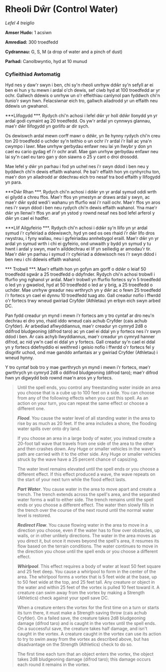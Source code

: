 # Rheoli Dŵr (Control Water)

*Lefel 4 treiglio*

**Amser Hudo:** 1 acsiwn

**Amrediad:** 300 troedfedd

**Cydrannau:** G, S, M (a drop of water and a pinch of dust)

**Parhad:** Canolbwyntio, hyd at 10  munud

### Cyfieithiad Awtomatig

Hyd nes y daw'r swyn i ben, chi sy'n rheoli unrhyw ddŵr sy'n sefyll ar ei ben ei hun y tu mewn i ardal o'ch dewis, sef ciwb hyd at 100 troedfedd ar yr ochr. Gallwch ddewis o unrhyw un o'r effeithiau canlynol pan fyddwch chi'n llunio'r swyn hwn. Felacsiwnar eich tro, gallwch ailadrodd yr un effaith neu ddewis un gwahanol.

***Llifogydd ***. Rydych chi'n achosi i lefel dŵr yr holl ddŵr llonydd yn yr ardal godi cymaint ag 20 troedfedd. Os yw'r ardal yn cynnwys glannau, mae'r dŵr llifogydd yn gorlifo ar dir sych.

Os dewiswch ardal mewn corff mawr o ddŵr, yn lle hynny rydych chi'n creu ton 20 troedfedd o uchder sy'n teithio o un ochr i'r ardal i'r llall ac yna'n cwympo i lawr. Mae unrhyw gerbydau enfawr neu lai yn llwybr y don yn cael eu cario gydag ef i'r ochr arall. Mae gan unrhyw gerbydau enfawr neu lai sy'n cael eu taro gan y don siawns o 25 y cant o droi drosodd.

Mae lefel y dŵr yn parhau i fod yn uchel nes i'r swyn ddod i ben neu y byddwch chi'n dewis effaith wahanol. Pe bai'r effaith hon yn cynhyrchu ton, mae'r don yn ailadrodd ar ddechrau eich tro nesaf tra bod effaith y llifogydd yn para.

***Dŵr Rhan ***. Rydych chi'n achosi i ddŵr yn yr ardal symud oddi wrth ei gilydd a chreu ffos. Mae'r ffos yn ymestyn ar draws ardal y swyn, ac mae'r dŵr sydd wedi'i wahanu yn ffurfio wal i'r naill ochr. Mae'r ffos yn aros nes i'r swyn ddod i ben neu rydych chi'n dewis effaith wahanol. Yna mae'r dŵr yn llenwi'r ffos yn araf yn ystod y rownd nesaf nes bod lefel arferol y dŵr yn cael ei hadfer.

***Llif Ailgyfeirio ***. Rydych chi'n achosi i ddŵr sy'n llifo yn yr ardal symud i'r cyfeiriad a ddewiswch, hyd yn oed os oes rhaid i'r dŵr lifo dros rwystrau, i fyny waliau, neu i gyfeiriadau annhebygol eraill. Mae'r dŵr yn yr ardal yn symud wrth i chi ei gyfeirio, ond unwaith y bydd yn symud y tu hwnt i ardal y swyn, mae'n ailddechrau ei lif yn seiliedig ar amodau'r tir. Mae'r dŵr yn parhau i symud i'r cyfeiriad a ddewisoch nes i'r swyn ddod i ben neu i chi ddewis effaith wahanol.

*** Trobwll ***. Mae'r effaith hon yn gofyn am gorff o ddŵr o leiaf 50 troedfedd sgwâr a 25 troedfedd o ddyfnder. Rydych chi'n achosi trobwll i ffurfio yng nghanol yr ardal. Mae'r trobwll yn ffurfio fortecs sy'n 5 troedfedd o led yn y gwaelod, hyd at 50 troedfedd o led ar y brig, a 25 troedfedd o uchder. Mae unrhyw greadur neu wrthrych yn y dŵr ac o fewn 25 troedfedd i'r fortecs yn cael ei dynnu 10 troedfedd tuag ato. Gall creadur nofio i ffwrdd o'r fortecs trwy wneud gwiriad Cryfder (Athletau) yn erbyn eich swyn arbed DC.

Pan fydd creadur yn mynd i mewn i'r fortecs am y tro cyntaf ar dro neu'n dechrau ei dro yno, rhaid iddo wneud cais achub Cryfder (cais achub Cryfder). Ar arbediad aflwyddiannus, mae'r creadur yn cymryd 2d8 o ddifrod bludgeoning (difrod taro) ac yn cael ei ddal yn y fortecs nes i'r swyn ddod i ben. Ar cais achyb llwyddiannus, mae'r creadur yn cymryd hanner difrod, ac nid yw'n cael ei ddal yn y fortecs. Gall creadur sy'n cael ei ddal yn y fortecs ddefnyddio ei weithred i geisio nofio i ffwrdd o'r fortecs fel y disgrifir uchod, ond mae ganddo anfantais ar y gwiriad Cryfder (Athletau) i wneud hynny.

Y tro cyntaf bob tro y mae gwrthrych yn mynd i mewn i'r fortecs, mae'r gwrthrych yn cymryd 2d8 o ddifrod bludgeoning (difrod taro); mae'r difrod hwn yn digwydd bob rownd mae'n aros yn y fortecs.

>  Until the spell ends, you control any freestanding water inside an area you choose that is a cube up to 100 feet on a side. You can choose from any of the following effects when you cast this spell. As an action on your turn, you can repeat the same effect or choose a different one.
>  
>  ***Flood***. You cause the water level of all standing water in the area to rise by as much as 20 feet. If the area includes a shore, the flooding water spills over onto dry land.
>  
>  If you choose an area in a large body of water, you instead create a 20-foot tall wave that travels from one side of the area to the other and then crashes down. Any Huge or smaller vehicles in the wave's path are carried with it to the other side. Any Huge or smaller vehicles struck by the wave have a 25 percent chance of capsizing.
>  
>  The water level remains elevated until the spell ends or you choose a different effect. If this effect produced a wave, the wave repeats on the start of your next turn while the flood effect lasts.
>  
>  ***Part Water***. You cause water in the area to move apart and create a trench. The trench extends across the spell's area, and the separated water forms a wall to either side. The trench remains until the spell ends or you choose a different effect. The water then slowly fills in the trench over the course of the next round until the normal water level is restored.
>  
>  ***Redirect Flow***. You cause flowing water in the area to move in a direction you choose, even if the water has to flow over obstacles, up walls, or in other unlikely directions. The water in the area moves as you direct it, but once it moves beyond the spell's area, it resumes its flow based on the terrain conditions. The water continues to move in the direction you chose until the spell ends or you choose a different effect.
>  
>  ***Whirlpool***. This effect requires a body of water at least 50 feet square and 25 feet deep. You cause a whirlpool to form in the center of the area. The whirlpool forms a vortex that is 5 feet wide at the base, up to 50 feet wide at the top, and 25 feet tall. Any creature or object in the water and within 25 feet of the vortex is pulled 10 feet toward it. A creature can swim away from the vortex by making a Strength (Athletics) check against your spell save DC.
>  
>  When a creature enters the vortex for the first time on a turn or starts its turn there, it must make a Strength saving throw (cais achub Cryfder). On a failed save, the creature takes 2d8 bludgeoning damage (difrod taro) and is caught in the vortex until the spell ends. On a successful save, the creature takes half damage, and isn't caught in the vortex. A creature caught in the vortex can use its action to try to swim away from the vortex as described above, but has disadvantage on the Strength (Athletics) check to do so.
>  
>  The first time each turn that an object enters the vortex, the object takes 2d8 bludgeoning damage (difrod taro); this damage occurs each round it remains in the vortex.